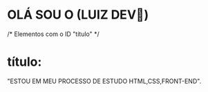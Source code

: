 # OLÁ SOU O (LUIZ DEV👋)
 


/* Elementos com o ID "título" */
# título:
   "ESTOU EM MEU PROCESSO DE ESTUDO HTML,CSS,FRONT-END".




